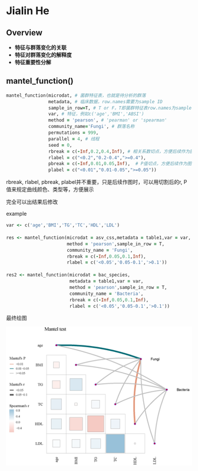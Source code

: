 # Jialin He

## Overview

- **特征与群落变化的关联**
- **特征对群落变化的解释度**
- **特征重要性分解**

## mantel_function()

```ruby
mantel_function(microdat, # 菌群特征表，也就是待分析的群落
                metadata, # 临床数据，row.names需要为sample ID
                sample_in_row=T, # T or F，T即菌群特征表row.names为sample ID
                var, # 特征，例如c('age','BMI','ABSI')
                method = 'pearson', # 'pearman' or 'spearman'
                community_name='Fungi', # 群落名称
                permutations = 999,
                parallel = 4, # 线程
                seed = 0,
                rbreak = c(-Inf,0.2,0.4,Inf), # 相关系数切点，方便后续作为图形的legend
                rlabel = c("<0.2","0.2-0.4",">=0.4"),
                pbreak = c(-Inf,0.01,0.05,Inf),  # P值切点，方便后续作为图形的legend
                plabel = c("<0.01","0.01-0.05",">=0.05"))
```

rbreak, rlabel, pbreak, plabel并不重要，只是后续作图时，可以用切割后的r, P值来规定曲线颜色、类型等，方便展示

完全可以出结果后修改

example

```ruby
var <- c('age','BMI','TG','TC','HDL','LDL')

res <- mantel_function(microdat = asv_css,metadata = table1,var = var,
                       method = 'pearson',sample_in_row = T,
                       community_name = 'Fungi',
                       rbreak = c(-Inf,0.05,0.1,Inf),
                       rlabel = c('<0.05','0.05-0.1','>0.1'))

res2 <- mantel_function(microdat = bac_species,
                        metadata = table1,var = var,
                        method = 'pearson',sample_in_row = T,
                        community_name = 'Bacteria',
                        rbreak = c(-Inf,0.05,0.1,Inf),
                        rlabel = c('<0.05','0.05-0.1','>0.1'))

```

最终绘图

![Mantel_test](https://github.com/JialinHe0o0/Microbiome/blob/main/plot/Mantel.png)





